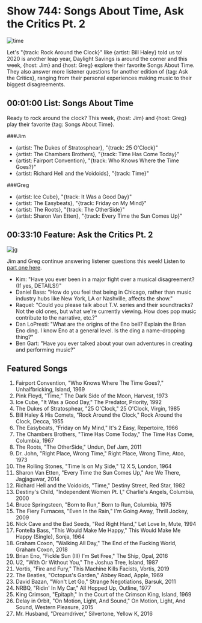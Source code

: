 

# Show 744: Songs About Time, Ask the Critics Pt. 2

![time](https://sound-images.s3.amazonaws.com/images/2020/time.jpg)

Let's "{track: Rock Around the Clock}" like {artist: Bill Haley} told us to! 2020 is another leap year, Daylight Savings is around the corner and this week, {host: Jim} and {host: Greg} explore their favorite Songs About Time. They also answer more listener questions for another edition of {tag: Ask the Critics}, ranging from their personal experiences making music to their biggest disagreements. 


## 00:01:00 List: Songs About Time
Ready to rock around the clock? This week, {host: Jim} and {host: Greg} play their favorite {tag: Songs About Time}.

###Jim
- {artist: The Dukes of Stratosphear}, "{track: 25 O'Clock}"
- {artist: The Chambers Brothers}, "{track: Time Has Come Today}"
- {artist: Fairport Convention}, "{track: Who Knows Where the Time Goes?}"
- {artist: Richard Hell and the Voidoids}, "{track: Time}"

###Greg
- {artist: Ice Cube}, "{track: It Was a Good Day}"
- {artist: The Easybeats}, "{track: Friday on My Mind}"
- {artist: The Roots}, "{track: The OtherSide}"
- {artist: Sharon Van Etten}, "{track: Every Time the Sun Comes Up}"

## 00:33:10 Feature: Ask the Critics Pt. 2
![jg](https://sound-images.s3.amazonaws.com/images/2020/J_G.jpg)

Jim and Greg continue answering listener questions this week! Listen to [part one here](https://soundopinions.org/show/742).

- Kim: "Have you ever been in a major fight over a musical disagreement? (If yes, DETAILS!)"
- Daniel Bass: "How do you feel that being in Chicago, rather than music industry hubs like New York, LA or Nashville, affects the show."
- Raquel: "Could you please talk about T.V. series and their soundtracks? Not the old ones, but what we're currently viewing. How does pop music contribute to the narrative, etc.?"
- Dan LoPresti: "What are the origins of the Eno bell? Explain the Brian Eno ding. I know Eno at a general level. Is the ding a name-dropping thing?"
- Ben Gart: "Have you ever talked about your own adventures in creating and performing music?"


## Featured Songs
1. Fairport Convention, "Who Knows Where The Time Goes?," Unhalfbricking, Island, 1969
1. Pink Floyd, "Time," The Dark Side of the Moon, Harvest, 1973
1. Ice Cube, "It Was a Good Day," The Predator, Priority, 1992
1. The Dukes of Stratosphear, "25 O'Clock," 25 O'Clock, Virgin, 1985
1. Bill Haley & His Comets, "Rock Around the Clock," Rock Around the Clock, Decca, 1955
1. The Easybeats, "Friday on My Mind," It's 2 Easy, Repertoire, 1966
1. The Chambers Brothers, "Time Has Come Today," The Time Has Come, Columbia, 1967
1. The Roots, "The OtherSide," Undun, Def Jam, 2011
1. Dr. John, "Right Place, Wrong Time," Right Place, Wrong Time, Atco, 1973
1. The Rolling Stones, "Time Is on My Side," 12 X 5, London, 1964
1. Sharon Van Etten, "Every Time the Sun Comes Up," Are We There, Jagjaguwar, 2014
1. Richard Hell and the Voidoids, "Time," Destiny Street, Red Star, 1982
1. Destiny's Child, "Independent Women Pt. I," Charlie's Angels, Columbia, 2000
1. Bruce Springsteen, "Born to Run," Born to Run, Columbia, 1975
1. The Fiery Furnaces, "Even In the Rain," I'm Going Away, Thrill Jockey, 2009
1. Nick Cave and the Bad Seeds, "Red Right Hand," Let Love In, Mute, 1994
1. Fontella Bass, "This Would Make Me Happy," This Would Make Me Happy (Single), Sonja, 1964
1. Graham Coxon, "Walking All Day," The End of the Fucking World, Graham Coxon, 2018
1. Brian Eno, "Fickle Sun (III) I'm Set Free," The Ship, Opal, 2016
1. U2, "With Or Without You," The Joshua Tree, Island, 1987
1. Vortis, "Fire and Fury," This Machine Kills Facists, Vortis, 2019
1. The Beatles, "Octopus's Garden," Abbey Road, Apple, 1969
1. David Bazan, "Won't Let Go," Strange Negotiations, Barsuk, 2011
1. NRBQ, "Ridin' In My Car," All Hopped Up, Outline, 1977
1. King Crimson, "Epitaph," In the Court of the Crimson King, Island, 1969
1. Delay in Orbit, "On Motion, Light, And Sound," On Motion, Light, And Sound, Western Pleasure, 2015
1. Mr. Husband, "Dreamdriver," Silvertone, Yellow K, 2016
